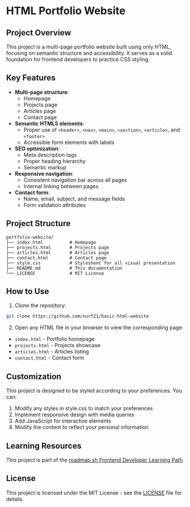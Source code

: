 # HTML Portfolio Website

## Project Overview
This project is a multi-page portfolio website built using only HTML, focusing on semantic structure and accessibility. It serves as a solid foundation for frontend developers to practice CSS styling.

## Key Features

- **Multi-page structure**:
  - Homepage
  - Projects page
  - Articles page
  - Contact page
- **Semantic HTML5 elements**:
  - Proper use of `<header>`, `<nav>`, `<main>`, `<section>`, `<article>`, and `<footer>`
  - Accessible form elements with labels
- **SEO optimization**:
  - Meta description tags
  - Proper heading hierarchy
  - Semantic markup
- **Responsive navigation**:
  - Consistent navigation bar across all pages
  - Internal linking between pages
- **Contact form**:
  - Name, email, subject, and message fields
  - Form validation attributes

## Project Structure

```
portfolio-website/
├── index.html          # Homepage
├── projects.html       # Projects page
├── articles.html       # Articles page
├── contact.html        # Contact page
├── style.css           # Stylesheet for all visual presentation
├── README.md           # This documentation
└── LICENSE             # MIT License
```

## How to Use

1. Clone the repository:
```bash
git clone https://github.com/nurf21/basic-html-website
```

2. Open any HTML file in your browser to view the corresponding page:
- `index.html` - Portfolio homepage
- `projects.html` - Projects showcase
- `articles.html` - Articles listing
- `contact.html` - Contact form

## Customization

This project is designed to be styled according to your preferences. You can:

1. Modify any styles in style.css to match your preferences
2. Implement responsive design with media queries
3. Add JavaScript for interactive elements
4. Modify the content to reflect your personal information

## Learning Resources
This project is part of the [roadmap.sh Frontend Developer Learning Path](https://roadmap.sh/projects/basic-html-website).

## License

This project is licensed under the MIT License - see the [LICENSE](LICENSE) file for details.
